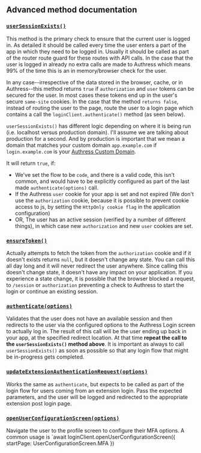 ## Advanced method documentation

### [`userSessionExists()`](https://github.com/Authress/authress-login.js/blob/release/2.3/src/index.js#L241)

This method is the primary check to ensure that the current user is logged in. As detailed it should be called every time the user enters a part of the app in which they need to be logged in. Usually it should be called as part of the router route guard for these routes with API calls. In the case that the user is logged in already no extra calls are made to Authress which means 99% of the time this is an in memory/browser check for the user.

In any case--irrespective of the data stored in the browser, cache, or in Authress--this method returns `true` if `authorization` and `user` tokens can be secured for the user. In most cases these tokens end up in the user's secure `same-site` cookies. In the case that the method `returns false`, instead of routing the user to the page, route the user to a login page which contains a call the `loginClient.authenticate()` method (as seen below).

`userSessionExists()` has different logic depending on where it is being run (i.e. localhost versus production domain). I'll assume we are talking about production for a second. And by production is important that we mean a domain that matches your custom domain `app.example.com` if `login.example.com` is your [Authress Custom Domain](https://authress.io/app/#/setup?focus=domain).

It will return `true`, if:
* We've set the flow to be `code`, and there is a valid code, this isn't common, and would have to be explicitly configured as part of the last made `authenticate(options)` call.
* If the Authress `user` cookie for your app is set and not expired (We don't use the `authorization` cookie, because it is possible to prevent cookie access to js, by setting the `HttpOnly cookie flag` in the application configuration)
* OR, The user has an active session (verified by a number of different things), in which case new `authorization` and new `user` cookies are set.

### [`ensureToken()`](https://github.com/Authress/authress-login.js/blob/release/2.3/src/index.js#L585)
Actually attempts to fetch the token from the `authorization` cookie and if it doesn't exists returns `null`, but it doesn't change any state. You can call this all day long and it will never redirect the user anywhere. Since calling this doesn't change state, it doesn't have any impact on your application. If you experience a state change, it is possible that the browser blocked a request, to `/session` or `authorization` preventing a check to Authress to start the login or continue an existing session.

### [`authenticate(options)`](https://github.com/Authress/authress-login.js/blob/release/2.3/src/index.js#L525)
Validates that the user does not have an available session and then redirects to the user via the configured options to the Authress Login screen to actually log in. The result of this call will be the user ending up back in your app, at the specified redirect location. At that time **repeat the call to the `userSessionExists()` method above**. It is important as always to call `userSessionExists()` as soon as possible so that any login flow that might be in-progress gets completed.

### [`updateExtensionAuthenticationRequest(options)`](https://github.com/Authress/authress-login.js/blob/release/2.3/src/index.js#L371)
Works the same as `authenticate`, but expects to be called as part of the login flow for users coming from an extension login. Pass the expected parameters, and the user will be logged and redirected to the appropriate extension post login page.

### [`openUserConfigurationScreen(options)`](https://github.com/Authress/authress-login.js/blob/release/2.3/src/index.js#L158)
Navigate the user to the profile screen to configure their MFA options. A common usage is `await loginClient.openUserConfigurationScreen({ startPage: UserConfigurationScreen.MFA })
